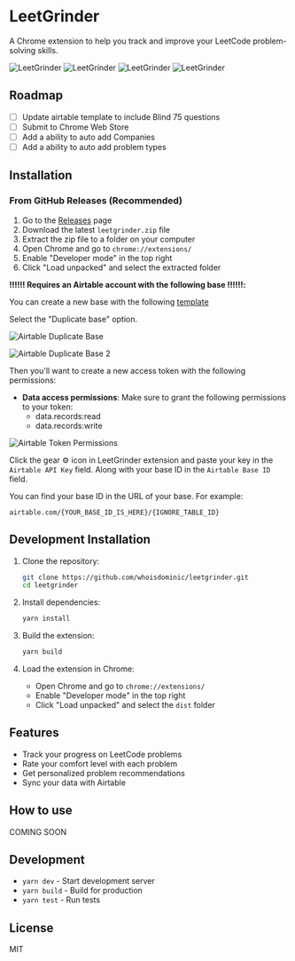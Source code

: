 # LeetGrinder

A Chrome extension to help you track and improve your LeetCode problem-solving skills.

![LeetGrinder](docs/leetgrinder_screenshot.png)
![LeetGrinder](docs/leetgrinder_screenshot_2.png)
![LeetGrinder](docs/leetgrinder_screenshot_3.png)
![LeetGrinder](docs/leetgrinder_screenshot_4.png)

## Roadmap

- [ ] Update airtable template to include Blind 75 questions
- [ ] Submit to Chrome Web Store
- [ ] Add a ability to auto add Companies
- [ ] Add a ability to auto add problem types

## Installation

### From GitHub Releases (Recommended)

1. Go to the [Releases](https://github.com/yourusername/leetgrinder/releases) page
2. Download the latest `leetgrinder.zip` file
3. Extract the zip file to a folder on your computer
4. Open Chrome and go to `chrome://extensions/`
5. Enable "Developer mode" in the top right
6. Click "Load unpacked" and select the extracted folder

**‼️‼️‼️ Requires an Airtable account with the following base ‼️‼️‼️:**

You can create a new base with the following [template]("https://airtable.com/invite/l?inviteId=invmvNQDujNPrxpxb&inviteToken=e819c6afcd9516e4304ffb71fa14027ebd3bd882c499e45ed8f0e0906512b876&utm_medium=email&utm_source=product_team&utm_content=transactional-alerts")

Select the "Duplicate base" option.

![Airtable Duplicate Base](docs/duplicate_screenshot.png)

![Airtable Duplicate Base 2](docs/duplicate_screenshot_2.png)

Then you'll want to create a new access token with the following permissions:

- **Data access permissions**: Make sure to grant the following permissions to your token:
  - data.records:read
  - data.records:write

![Airtable Token Permissions](docs/token_screenshot.png)

Click the gear ⚙️ icon in LeetGrinder extension and paste your key in the `Airtable API Key` field.
Along with your base ID in the `Airtable Base ID` field.

You can find your base ID in the URL of your base. For example:

```
airtable.com/{YOUR_BASE_ID_IS_HERE}/{IGNORE_TABLE_ID}
```

## Development Installation

1. Clone the repository:

   ```bash
   git clone https://github.com/whoisdominic/leetgrinder.git
   cd leetgrinder
   ```

2. Install dependencies:

   ```bash
   yarn install
   ```

3. Build the extension:

   ```bash
   yarn build
   ```

4. Load the extension in Chrome:
   - Open Chrome and go to `chrome://extensions/`
   - Enable "Developer mode" in the top right
   - Click "Load unpacked" and select the `dist` folder

## Features

- Track your progress on LeetCode problems
- Rate your comfort level with each problem
- Get personalized problem recommendations
- Sync your data with Airtable

## How to use

COMING SOON

## Development

- `yarn dev` - Start development server
- `yarn build` - Build for production
- `yarn test` - Run tests

## License

MIT
